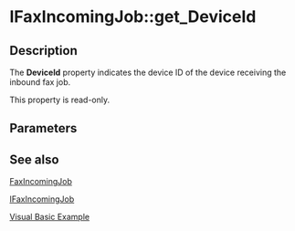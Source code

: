 # IFaxIncomingJob::get_DeviceId

## Description

The **DeviceId** property indicates the device ID of the device receiving the inbound fax job.

This property is read-only.

## Parameters

## See also

[FaxIncomingJob](https://learn.microsoft.com/previous-versions/windows/desktop/fax/-mfax-faxincomingjob)

[IFaxIncomingJob](https://learn.microsoft.com/previous-versions/windows/desktop/api/faxcomex/nn-faxcomex-ifaxincomingjob)

[Visual Basic Example](https://learn.microsoft.com/previous-versions/windows/desktop/fax/-mfax-managing-the-incoming-queue)